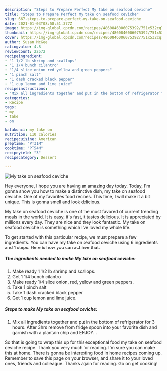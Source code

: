 ```yaml
---
description: "Steps to Prepare Perfect My take on seafood ceviche"
title: "Steps to Prepare Perfect My take on seafood ceviche"
slug: 667-steps-to-prepare-perfect-my-take-on-seafood-ceviche
date: 2021-01-03T08:58:51.377Z
image: https://img-global.cpcdn.com/recipes/4860846006075392/751x532cq70/my-take-on-seafood-ceviche-recipe-main-photo.jpg
thumbnail: https://img-global.cpcdn.com/recipes/4860846006075392/751x532cq70/my-take-on-seafood-ceviche-recipe-main-photo.jpg
cover: https://img-global.cpcdn.com/recipes/4860846006075392/751x532cq70/my-take-on-seafood-ceviche-recipe-main-photo.jpg
author: Susan McGee
ratingvalue: 4.8
reviewcount: 22572
recipeingredient:
- "1 1/2 lb shrimp and scallops"
- "1 1/4 bunch cilantro"
- "1/4 slice onion red yellow and green peppers"
- "1 pinch salt"
- "1 dash cracked black pepper"
- "1 cup lemon and lime juice"
recipeinstructions:
- "Mix all ingredients together and put in the bottom of refrigerator for 3 hours. After 3hrs remove from fridge spoon into your favorite dish and garnish with a plantain chip and ENJOY. ."
categories:
- Recipe
tags:
- my
- take
- on

katakunci: my take on 
nutrition: 110 calories
recipecuisine: American
preptime: "PT31M"
cooktime: "PT54M"
recipeyield: "3"
recipecategory: Dessert

---
```



![My take on seafood ceviche](https://img-global.cpcdn.com/recipes/4860846006075392/751x532cq70/my-take-on-seafood-ceviche-recipe-main-photo.jpg)

Hey everyone, I hope you are having an amazing day today. Today, I'm gonna show you how to make a distinctive dish, my take on seafood ceviche. One of my favorites food recipes. This time, I will make it a bit unique. This is gonna smell and look delicious.

My take on seafood ceviche is one of the most favored of current trending meals in the world. It is easy, it's fast, it tastes delicious. It is appreciated by millions every day. They are nice and they look fantastic. My take on seafood ceviche is something which I've loved my whole life.




To get started with this particular recipe, we must prepare a few ingredients. You can have my take on seafood ceviche using 6 ingredients and 1 steps. Here is how you can achieve that.

<!--inarticleads1-->

##### The ingredients needed to make My take on seafood ceviche:

1. Make ready 1 1/2 lb shrimp and scallops.
1. Get 1 1/4 bunch cilantro
1. Make ready 1/4 slice onion, red, yellow and green peppers.
1. Take 1 pinch salt
1. Take 1 dash cracked black pepper
1. Get 1 cup lemon and lime juice.




<!--inarticleads2-->

##### Steps to make My take on seafood ceviche:

1. Mix all ingredients together and put in the bottom of refrigerator for 3 hours. After 3hrs remove from fridge spoon into your favorite dish and garnish with a plantain chip and ENJOY. .




So that is going to wrap this up for this exceptional food my take on seafood ceviche recipe. Thank you very much for reading. I'm sure you can make this at home. There is gonna be interesting food in home recipes coming up. Remember to save this page on your browser, and share it to your loved ones, friends and colleague. Thanks again for reading. Go on get cooking!
